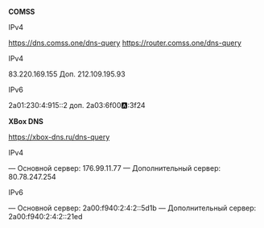 
**COMSS**

IPv4

https://dns.comss.one/dns-query
https://router.comss.one/dns-query

IPv4

83.220.169.155
Доп. 212.109.195.93


IPv6

2a01:230:4:915::2
доп. 2a03:6f00:a::3f24

**XBox DNS**

https://xbox-dns.ru/dns-query

IPv4

— Основной сервер: 176.99.11.77
— Дополнительный сервер: 80.78.247.254

IPv6

— Основной сервер: 2a00:f940:2:4:2::5d1b
— Дополнительный сервер: 2a00:f940:2:4:2::21ed